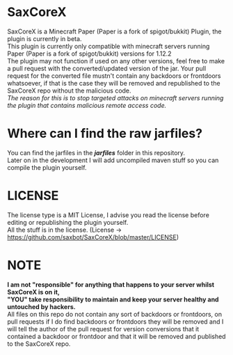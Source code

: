 # SaxCoreX
SaxCoreX is a Minecraft Paper (Paper is a fork of spigot/bukkit) Plugin, the plugin is currently in beta.\
This plugin is currently only compatible with minecraft servers running Paper (Paper is a fork of spigot/bukkit) versions for 1.12.2\
The plugin may not function if used on any other versions, feel free to make a pull request with the converted/updated version of the jar.
Your pull request for the converted file mustn't contain any backdoors or frontdoors whatsoever, if that is the case they will be removed and republished to the SaxCoreX repo without the malicious code.\
*The reason for this is to stop targeted attacks on minecraft servers running the plugin that contains malicious remote access code.*
# Where can I find the raw jarfiles?
You can find the jarfiles in the ***jarfiles*** folder in this repository.\
Later on in the development I will add uncompiled maven stuff so you can compile the plugin yourself.
# LICENSE
The license type is a MIT License, I advise you read the license before editing or republishing the plugin yourself.\
All the stuff is in the license. (License -> https://github.com/saxbot/SaxCoreX/blob/master/LICENSE)
# NOTE
**I am not "responsible" for anything that happens to your server whilst SaxCoreX is on it,**\
**"YOU" take responsibility to maintain and keep your server healthy and untouched by hackers.**\
All files on this repo do not contain any sort of backdoors or frontdoors, on pull requests if I do find backdoors or frontdoors they will be removed and I will tell the author of the pull request for version conversions that it contained a backdoor or frontdoor and that it will be removed and published to the SaxCoreX repo.
